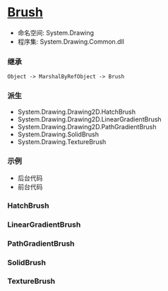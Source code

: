 # [Brush](https://docs.microsoft.com/zh-cn/dotnet/api/system.drawing.brush?view=windowsdesktop-6.0)
+ 命名空间: System.Drawing 
+ 程序集: System.Drawing.Common.dll 
### 继承
    Object -> MarshalByRefObject -> Brush
### 派生
+ System.Drawing.Drawing2D.HatchBrush
+ System.Drawing.Drawing2D.LinearGradientBrush
+ System.Drawing.Drawing2D.PathGradientBrush
+ System.Drawing.SolidBrush
+ System.Drawing.TextureBrush
### 示例
+ 后台代码
+ 前台代码
### HatchBrush
### LinearGradientBrush
### PathGradientBrush
### SolidBrush
### TextureBrush
